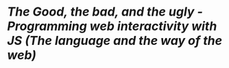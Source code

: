 # <i>The Good, the bad, and the ugly - Programming web interactivity with JS (The language and the way of the web)</i>
